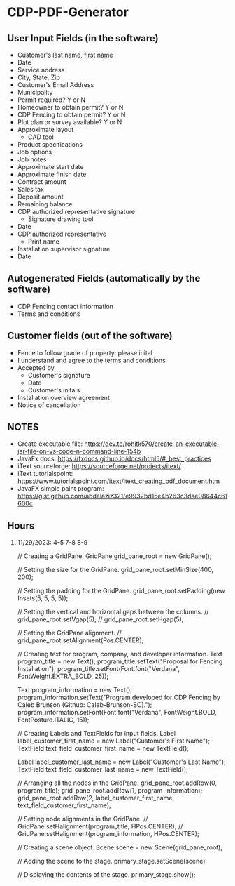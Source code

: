 # CDP-PDF-Generator

## User Input Fields (in the software)
* Customer's last name, first name
* Date
* Service address
* City, State, Zip
* Customer's Email Address
* Municipality
* Permit required? Y or N
* Homeowner to obtain permit? Y or N
* CDP Fencing to obtain permit? Y or N
* Plot plan or survey available? Y or N
* Approximate layout
  * CAD tool
* Product specifications
* Job options
* Job notes
* Approximate start date
* Approximate finish date
* Contract amount
* Sales tax
* Deposit amount
* Remaining balance
* CDP authorized representative signature
  * Signature drawing tool
* Date
* CDP authorized representative
  * Print name
* Installation supervisor signature 
* Date

## Autogenerated Fields (automatically by the software)
* CDP Fencing contact information
* Terms and conditions

## Customer fields (out of the software)
* Fence to follow grade of property: please inital
* I understand and agree to the terms and conditions
* Accepted by
  * Customer's signature
  * Date
  * Customer's initals
* Installation overview agreement
* Notice of cancellation

## NOTES
* Create executable file: https://dev.to/rohitk570/create-an-executable-jar-file-on-vs-code-n-command-line-154b
* JavaFx docs: https://fxdocs.github.io/docs/html5/#_best_practices
* iText sourceforge: https://sourceforge.net/projects/itext/
* iText tutorialspoint: https://www.tutorialspoint.com/itext/itext_creating_pdf_document.htm
* JavaFX simple paint program: https://gist.github.com/abdelaziz321/e9932bd15e4b263c3dae08644c61600c


## Hours
1. 11/29/2023: 4-5 7-8 8-9

    // Creating a GridPane.
    GridPane grid_pane_root = new GridPane();

    // Setting the size for the GridPane.
    grid_pane_root.setMinSize(400, 200);

    // Setting the padding for the GridPane.
    grid_pane_root.setPadding(new Insets(5, 5, 5, 5));

    // Setting the vertical and horizontal gaps between the columns.
    // grid_pane_root.setVgap(5);
    // grid_pane_root.setHgap(5);

    // Setting the GridPane alignment.
    // grid_pane_root.setAlignment(Pos.CENTER);

    // Creating text for program, company, and developer information.
    Text program_title = new Text();
    program_title.setText("Proposal for Fencing Installation");
    program_title.setFont(Font.font("Verdana", FontWeight.EXTRA_BOLD, 25));

    Text program_information = new Text();
    program_information.setText("Program developed for CDP Fencing by Caleb Brunson (Github: Caleb-Brunson-SC).");
    program_information.setFont(Font.font("Verdana", FontWeight.BOLD, FontPosture.ITALIC, 15));

    // Creating Labels and TextFields for input fields.
    Label label_customer_first_name = new Label("Customer's First Name");
    TextField text_field_customer_first_name = new TextField();

    Label label_customer_last_name = new Label("Customer's Last Name");
    TextField text_field_customer_last_name = new TextField();

    // Arranging all the nodes in the GridPane.
    grid_pane_root.addRow(0, program_title);
    grid_pane_root.addRow(1, program_information);
    grid_pane_root.addRow(2, label_customer_first_name, text_field_customer_first_name);

    // Setting node alignments in the GridPane.
    // GridPane.setHalignment(program_title, HPos.CENTER);
    // GridPane.setHalignment(program_information, HPos.CENTER);

    // Creating a scene object.
    Scene scene = new Scene(grid_pane_root);

    // Adding the scene to the stage.
    primary_stage.setScene(scene);

    // Displaying the contents of the stage.
    primary_stage.show();